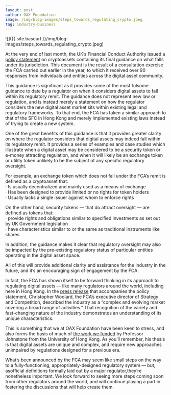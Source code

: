 ```yaml
---
layout: post
author: OAX Foundation
image: /img/blog-images/steps_towards_regulating_crypto.jpeg
tag: industry-business
---
```


![]({{ site.baseurl }}/img/blog-images/steps_towards_regulating_crypto.jpeg)

At the very end of last month, the UK’s Financial Conduct Authority issued a [policy statement](https://www.fca.org.uk/publication/policy/ps19-22.pdf) on cryptoassets containing its final guidance on what falls under its jurisdiction. This document is the result of a consultation exercise the FCA carried out earlier in the year, to which it received over 90 responses from individuals and entities across the digital asset community.

This guidance is significant as it provides some of the most fulsome guidance to date by a regulator on when it considers digital assets to fall within its regulatory remit. The guidance does not represent new law or regulation, and is instead merely a statement on how the regulator considers the new digital asset market sits within existing legal and regulatory frameworks. To that end, the FCA has taken a similar approach to that of the SFC in Hong Kong and merely implemented existing laws instead of trying to create a new system.

One of the great benefits of this guidance is that it provides greater clarity on where the regulator considers that digital assets may indeed fall within its regulatory remit. It provides a series of examples and case studies which illustrate when a digital asset may be considered to be a security token or e-money attracting regulation, and when it will likely be an exchange token or utility token unlikely to be the subject of any specific regulatory oversight.

For example, an exchange token which does not fall under the FCA’s remit is defined as a cryptoasset that:  
· Is usually decentralized and mainly used as a means of exchange  
· Has been designed to provide limited or no rights for token holders  
· Usually lacks a single issuer against whom to enforce rights  

On the other hand, security tokens — that do attract oversight — are defined as tokens that:  
· provide rights and obligations similar to specified investments as set out by UK Government legislation  
· have characteristics similar to or the same as traditional instruments like shares  

In addition, the guidance makes it clear that regulatory oversight may also be impacted by the pre-existing regulatory status of particular entities operating in the digital asset space.

All of this will provide additional clarity and assistance for the industry in the future, and it’s an encouraging sign of engagement by the FCA.

In fact, the FCA has shown itself to be forward thinking in its approach to regulating digital assets — like many regulators around the world, including here in Hong Kong. In the [press release](https://www.fca.org.uk/news/press-releases/fca-provides-clarity-current-cryptoassets-regulation) that accompanies the policy statement, Christopher Woolard, the FCA’s executive director of Strategy and Competition, described the industry as a “complex and evolving market covering a broad range of activities.” That recognition of the variety and fast-changing nature of the industry demonstrates an understanding of its unique characteristics.

This is something that we at OAX Foundation have been keen to stress, and also forms the basis of much of [the work we funded](http://keelc.com/recent-publications/) by Professor Johnstone from the University of Hong Kong. As you’ll remember, his thesis is that digital assets are unique and complex, and require new approaches unimpaired by regulations designed for a previous era.

What’s been announced by the FCA may seem like small steps on the way to a fully-functioning, appropriately-designed regulatory system — but, asofficial definitions formally laid out by a major regulator,they’re nonetheless important. We look forward to seeing more steps coming soon from other regulators around the world, and will continue playing a part in fostering the discussions that will help create them.